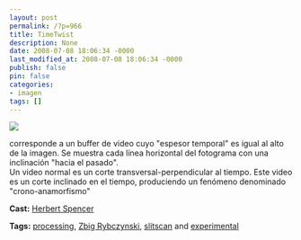 ```yaml
---
layout: post
permalink: /?p=966
title: TimeTwist
description: None
date: 2008-07-08 18:06:34 -0000
last_modified_at: 2008-07-08 18:06:34 -0000
publish: false
pin: false
categories:
- imagen
tags: []
---
```

[![](http://b.vimeocdn.com/ts/578/798/57879888_200.jpg)](http://vimeo.com/1304091)

corresponde a un buffer de video cuyo "espesor temporal" es igual al alto de la imagen. Se muestra cada línea horizontal del fotograma con una inclinación "hacia el pasado".  
Un video normal es un corte transversal-perpendicular al tiempo. Este video es un corte inclinado en el tiempo, produciendo un fenómeno denominado "crono-anamorfismo"

**Cast:** [Herbert Spencer](http://vimeo.com/hspencer)

**Tags:** [processing](http://vimeo.com/tag:processing), [Zbig Rybczynski](http://vimeo.com/tag:zbigrybczynski), [slitscan](http://vimeo.com/tag:slitscan) and [experimental](http://vimeo.com/tag:experimental)
